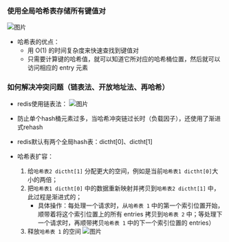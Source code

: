 ### 使用全局哈希表存储所有键值对

![图片](https://raw.staticdn.net/Navyum/imgbed/pic/IMG/687eba5e392ba487e475247ed1244460.png)
* 哈希表的优点：
    * 用 O(1) 的时间复杂度来快速查找到键值对
    * 只需要计算键的哈希值，就可以知道它所对应的哈希桶位置，然后就可以访问相应的 entry 元素

### 如何解决冲突问题（链表法、开放地址法、再哈希）
* redis使用链表法：
![图片](https://raw.staticdn.net/Navyum/imgbed/pic/IMG/d6f00f11504acd88afc39698050bb4f2.png)

* 防止单个hash桶元素过多，当哈希冲突链过长时（负载因子），还使用了渐进式rehash
* redis默认有两个全局hash表：dictht[0]、dictht[1]
* 哈希表扩容：
    1. 给`哈希表2 dictht[1]` 分配更大的空间，例如是当前`哈希表1 dictht[0]`大小的两倍；
    2. 把`哈希表1 dictht[0]` 中的数据重新映射并拷贝到`哈希表2 dictht[1]` 中，此过程是渐进式的；
        * 具体操作：每处理一个请求时，从`哈希表 1` 中的第一个索引位置开始，顺带着将这个索引位置上的所有 entries 拷贝到`哈希表 2` 中；等处理下一个请求时，再顺带拷贝`哈希表 1` 中的下一个索引位置的 entries）
    3. 释放`哈希表 1` 的空间
![图片](https://raw.staticdn.net/Navyum/imgbed/pic/IMG/7e91394f24163be8a19e793d47ad9272.png)